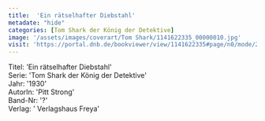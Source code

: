 ```yaml
---
title:  'Ein rätselhafter Diebstahl'
metadate: "hide"
categories: [Tom Shark der König der Detektive]
image: '/assets/images/coverart/Tom Shark/1141622335_00000010.jpg'
visit: 'https://portal.dnb.de/bookviewer/view/1141622335#page/n0/mode/2up'
---
```

Titel: 'Ein rätselhafter Diebstahl' <br>
Serie: 'Tom Shark der König der Detektive' <br>
Jahr: '1930' <br>
AutorIn: 'Pitt Strong' <br>
Band-Nr: '?' <br>
Verlag: ' Verlagshaus Freya'